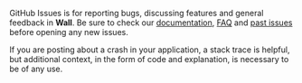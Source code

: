 GitHub Issues is for reporting bugs, discussing features and general feedback in **Wall**. Be sure to check our [documentation](http://cocoadocs.org/docsets/Wall), [FAQ](https://github.com/RamonGilabert/Wall/wiki/FAQ) and [past issues](https://github.com/RamonGilabert/Wall/issues?state=closed) before opening any new issues.

If you are posting about a crash in your application, a stack trace is helpful, but additional context, in the form of code and explanation, is necessary to be of any use.
